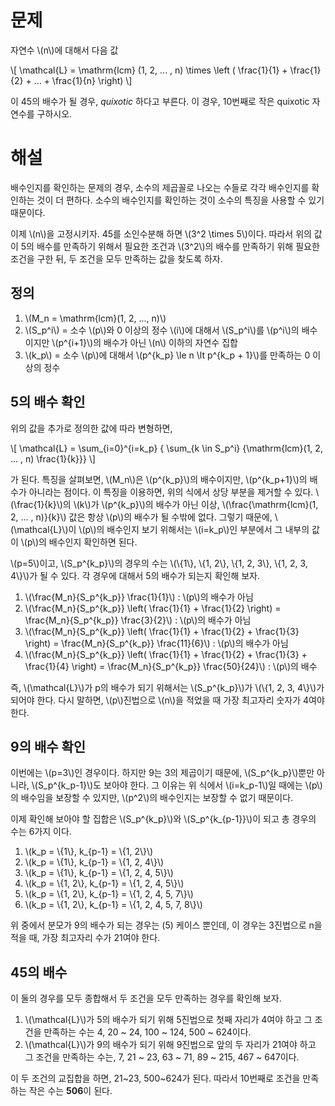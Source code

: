 # 문제
자연수 \\(n\\)에 대해서 다음 값

\\\[ \\mathcal{L} = \\mathrm{lcm} (1, 2, ... , n) \\times \\left ( \\frac{1}{1} + \\frac{1}{2} + ... + \\frac{1}{n} \\right) \\\]

이 45의 배수가 될 경우, _quixotic_ 하다고 부른다. 이 경우, 10번째로 작은 quixotic 자연수를 구하시오.

# 해설
배수인지를 확인하는 문제의 경우, 소수의 제곱꼴로 나오는 수들로 각각 배수인지를 확인하는 것이 더 편하다.
소수의 배수인지를 확인하는 것이 소수의 특징을 사용할 수 있기 때문이다.

이제 \\(n\\)을 고정시키자.
45를 소인수분해 하면 \\(3^2 \\times 5\\)이다.
따라서 위의 값이 5의 배수를 만족하기 위해서 필요한 조건과 \\(3^2\\)의 배수를 만족하기 위해 필요한 조건을 구한 뒤,
두 조건을 모두 만족하는 값을 찾도록 하자.

## 정의
1. \\(M_n = \\mathrm{lcm}(1, 2, ..., n)\\)
2. \\(S_p^i\\) = 소수 \\(p\\)와 0 이상의 정수 \\(i\\)에 대해서 \\(S_p^i\\)를 \\(p^i\\)의 배수이지만 \\(p^{i+1}\\)의 배수가 아닌 \\(n\\) 이하의 자연수 집합
3. \\(k_p\\) = 소수 \\(p\\)에 대해서 \\(p^{k_p} \\le n \\lt p^{k_p + 1}\\)를 만족하는 0 이상의 정수

## 5의 배수 확인
위의 값을 추가로 정의한 값에 따라 변형하면,

\\\[ \\mathcal{L} = \\sum_{i=0}^{i=k_p} { \\sum_{k \\in S_p^i} {\\mathrm{lcm}(1, 2, ... , n) \\frac{1}{k}}} \\\]

가 된다. 특징을 살펴보면, \\(M_n\\)은 \\(p^{k_p}\\)의 배수이지만, \\(p^{k_p+1}\\)의 배수가 아니라는 점이다.
이 특징을 이용하면, 위의 식에서 상당 부분을 제거할 수 있다.
\\(\\frac{1}{k}\\)의 \\(k\\)가 \\(p^{k_p}\\)의 배수가 아닌 이상, \\(\\frac{\\mathrm{lcm}(1, 2, ... , n)}{k}\\) 값은 항상 \\(p\\)의 배수가 될 수밖에 없다.
그렇기 때문에, \\(\\mathcal{L}\\)이 \\(p\\)의 배수인지 보기 위해서는 \\(i=k_p\\)인 부분에서 그 내부의 값이 \\(p\\)의 배수인지 확인하면 된다.

\\(p=5\\)이고, \\(S_p^{k_p}\\)의 경우의 수는 \\(\\{1\\}, \\{1, 2\\}, \\{1, 2, 3\\}, \\{1, 2, 3, 4\\}\\)가 될 수 있다.
각 경우에 대해서 5의 배수가 되는지 확인해 보자.

1. \\(\\frac{M_n}{S_p^{k_p}} \\frac{1}{1}\\) : \\(p\\)의 배수가 아님
2. \\(\\frac{M_n}{S_p^{k_p}} \\left( \\frac{1}{1} + \\frac{1}{2} \\right) = \\frac{M_n}{S_p^{k_p}} \\frac{3}{2}\\) : \\(p\\)의 배수가 아님
3. \\(\\frac{M_n}{S_p^{k_p}} \\left( \\frac{1}{1} + \\frac{1}{2} + \\frac{1}{3} \\right) = \\frac{M_n}{S_p^{k_p}} \\frac{11}{6}\\) : \\(p\\)의 배수가 아님
4. \\(\\frac{M_n}{S_p^{k_p}} \\left( \\frac{1}{1} + \\frac{1}{2} + \\frac{1}{3} + \\frac{1}{4} \\right) = \\frac{M_n}{S_p^{k_p}} \\frac{50}{24}\\) : \\(p\\)의 배수

즉, \\(\\mathcal{L}\\)가 p의 배수가 되기 위해서는 \\(S_p^{k_p}\\)가 \\(\\{1, 2, 3, 4\\}\\)가 되어야 한다. 다시 말하면, \\(p\\)진법으로 \\(n\\)을 적었을 때 가장 최고자리 숫자가 4여야 한다.

## 9의 배수 확인
이번에는 \\(p=3\\)인 경우이다. 하지만 9는 3의 제곱이기 때문에, \\(S_p^{k_p}\\)뿐만 아니라, \\(S_p^{k_p-1}\\)도 보아야 한다.
그 이유는 위 식에서 \\(i=k_p-1\\)일 때에는 \\(p\\)의 배수임을 보장할 수 있지만, \\(p^2\\)의 배수인지는 보장할 수 없기 때문이다.

이제 확인해 보아야 할 집합은 \\(S_p^{k_p}\\)와 \\(S_p^{k_{p-1}}\\)이 되고 총 경우의 수는 6가지 이다.

1. \\(k_p = \\{1\\}, k_{p-1} = \\{1, 2\\}\\)
2. \\(k_p = \\{1\\}, k_{p-1} = \\{1, 2, 4\\}\\)
3. \\(k_p = \\{1\\}, k_{p-1} = \\{1, 2, 4, 5\\}\\)
4. \\(k_p = \\{1, 2\\}, k_{p-1} = \\{1, 2, 4, 5\\}\\)
5. \\(k_p = \\{1, 2\\}, k_{p-1} = \\{1, 2, 4, 5, 7\\}\\)
6. \\(k_p = \\{1, 2\\}, k_{p-1} = \\{1, 2, 4, 5, 7, 8\\}\\)

위 중에서 분모가 9의 배수가 되는 경우는 (5) 케이스 뿐인데, 이 경우는 3진법으로 n을 적을 때, 가장 최고자리 수가 21여야 한다.

## 45의 배수
이 둘의 경우를 모두 종합해서 두 조건을 모두 만족하는 경우를 확인해 보자.
1. \\(\\mathcal{L}\\)가 5의 배수가 되기 위해 5진법으로 첫째 자리가 4여야 하고 그 조건을 만족하는 수는 4, 20 ~ 24, 100 ~ 124, 500 ~ 624이다.
2. \\(\\mathcal{L}\\)가 9의 배수가 되기 위해 9진법으로 앞의 두 자리가 21여야 하고 그 조건을 만족하는 수는, 7, 21 ~ 23, 63 ~ 71, 89 ~ 215, 467 ~ 647이다.

이 두 조건의 교집합을 하면, 21~23, 500~624가 된다.
따라서 10번째로 조건을 만족하는 작은 수는 **506**이 된다.

